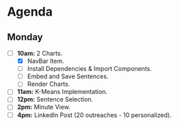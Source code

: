 # Agenda


## Monday

* [ ] **10am:** 2 Charts. 
    * [X] NavBar Item.
    * [ ] Install Dependencies & Import Components.
    * [ ] Embed and Save Sentences.
    * [ ] Render Charts.

* [ ] **11am:** K-Means Implementation.
* [ ] **12pm:** Sentence Selection.
* [ ] **2pm:** Minute View.
* [ ] **4pm:** LinkedIn Post (20 outreaches - 10 personalized).
